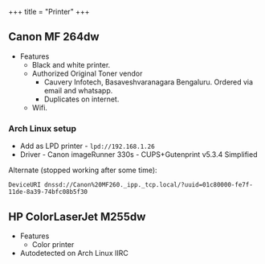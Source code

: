 +++
title = "Printer"
+++

## Canon MF 264dw
- Features 
  - Black and white printer.
  - Authorized Original Toner vendor
    - Cauvery Infotech, Basaveshvaranagara Bengaluru. Ordered via email and whatsapp.
    - Duplicates on internet.
  - Wifi.

### Arch Linux setup
- Add as LPD printer - `lpd://192.168.1.26`
- Driver - Canon imageRunner 330s - CUPS+Gutenprint v5.3.4 Simplified 

Alternate (stopped working after some time): 

```
DeviceURI dnssd://Canon%20MF260._ipp._tcp.local/?uuid=01c80000-fe7f-11de-8a39-74bfc08b5f30
```


##  HP ColorLaserJet M255dw
- Features
  - Color printer
- Autodetected on Arch Linux IIRC